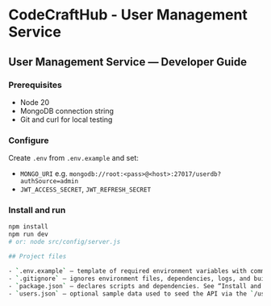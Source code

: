 # CodeCraftHub - User Management Service

## User Management Service — Developer Guide

### Prerequisites
- Node 20
- MongoDB connection string
- Git and curl for local testing

### Configure
Create `.env` from `.env.example` and set:
- `MONGO_URI` e.g. `mongodb://root:<pass>@<host>:27017/userdb?authSource=admin`
- `JWT_ACCESS_SECRET`, `JWT_REFRESH_SECRET`

### Install and run
```bash
npm install
npm run dev
# or: node src/config/server.js

## Project files

- `.env.example` — template of required environment variables with comments. Copy to `.env` and fill in for local runs.
- `.gitignore` — ignores environment files, dependencies, logs, and build artefacts. Keeps secrets out of Git.
- `package.json` — declares scripts and dependencies. See “Install and run” above for usage.
- `users.json` — optional sample data used to seed the API via the `/users/register` endpoint during testing.
